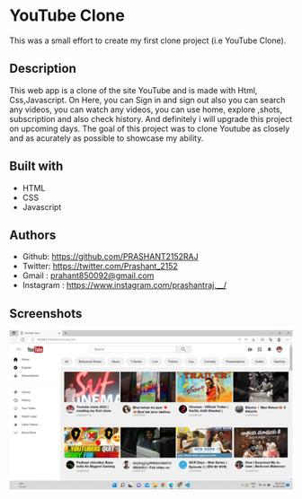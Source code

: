 
# YouTube Clone 

This was a small effort to create my first clone project 
(i.e YouTube Clone).

## Description

This web app is a clone of the site YouTube and is made with Html,
Css,Javascript. On Here, you can Sign in and sign out also you can search any videos, you can watch any videos, you can use home, explore ,shots, subscription and also check history. And definitely i will upgrade this project on upcoming days. The goal of this project was to clone Youtube as closely and as acurately as possible to showcase my ability.

## Built with

* HTML
* CSS
* Javascript

## Authors

* Github: https://github.com/PRASHANT2152RAJ
* Twitter: https://twitter.com/Prashant_2152
* Gmail : prahant850092@gmail.com 
* Instagram : https://www.instagram.com/prashantraj.__/

## Screenshots

![App Screenshot](https://github.com/PRASHANT2152RAJ/YouTube-Clone/blob/master/Screenshots.png?raw=true)
